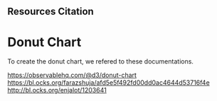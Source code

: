 ## Resources Citation

# Donut Chart
To create the donut chart, we refered to these documentations.

https://observablehq.com/@d3/donut-chart
https://bl.ocks.org/farazshuja/afd5e5f492fd00dd0ac4644d53716f4e
http://bl.ocks.org/enjalot/1203641